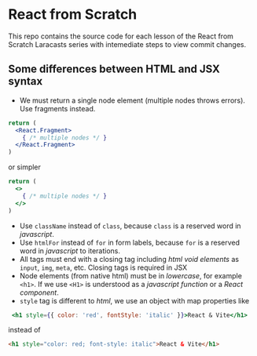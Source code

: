 # React from Scratch

This repo contains the source code for each lesson of the React from Scratch Laracasts series with intemediate steps to view commit changes.

## Some differences between HTML and JSX syntax

- We must return a single node element (multiple nodes throws errors). Use fragments instead.
```jsx
return (
  <React.Fragment>
    { /* multiple nodes */ }
  </React.Fragment>
)
```

or simpler

```jsx
return (
  <>
    { /* multiple nodes */ }
  </>
)
```
- Use `className` instead of `class`, because `class` is a reserved word in *javascript*.
- Use `htmlFor` instead of `for` in form labels, because `for` is a reserved word in *javascript* to iterations.
- All tags must end with a closing tag including *html void elements* as `input`, `img`, `meta`, etc. Closing tags is required in JSX
- Node elements (from native html) must be in *lowercase*, for example `<h1>`. If we use `<H1>` is understood as a *javascript function* or a *React component*.
- `style` tag is different to *html*, we use an object with map properties like
```jsx
 <h1 style={{ color: 'red', fontStyle: 'italic' }}>React & Vite</h1>
```
instead of
```html
<h1 style="color: red; font-style: italic">React & Vite</h1>
```